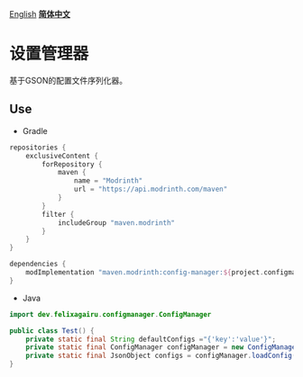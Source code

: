 [English](/README.md) **[简体中文](README-zh_cn.md)**
# 设置管理器
基于GSON的配置文件序列化器。

## Use
- Gradle
```groovy
repositories {
    exclusiveContent {
        forRepository {
            maven {
                name = "Modrinth"
                url = "https://api.modrinth.com/maven"
            }
        }
        filter {
            includeGroup "maven.modrinth"
        }
    }
}

dependencies {
    modImplementation "maven.modrinth:config-manager:${project.configmanager_version}"
}
```
- Java
```java
import dev.felixagairu.configmanager.ConfigManager

public class Test() {
	private static final String defaultConfigs ="{'key':'value'}";
    private static final ConfigManager configManager = new ConfigManager("modid.json", defaultConfigs);
    private static final JsonObject configs = configManager.loadConfig();
}
```


